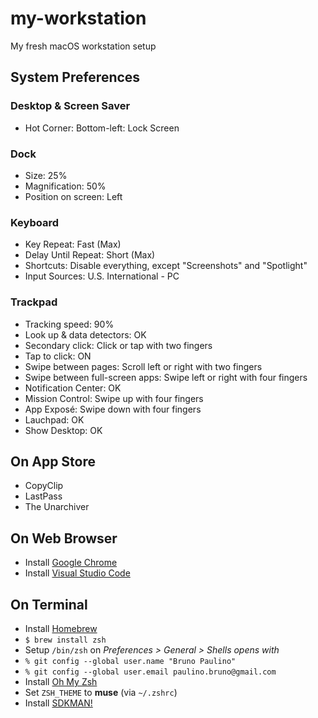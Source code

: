 # my-workstation
My fresh macOS workstation setup

## System Preferences
### Desktop & Screen Saver
- Hot Corner: Bottom-left: Lock Screen
### Dock
- Size: 25%
- Magnification: 50%
- Position on screen: Left
### Keyboard
- Key Repeat: Fast (Max)
- Delay Until Repeat: Short (Max)
- Shortcuts: Disable everything, except "Screenshots" and "Spotlight"
- Input Sources: U.S. International - PC
### Trackpad
- Tracking speed: 90%
- Look up & data detectors: OK
- Secondary click: Click or tap with two fingers
- Tap to click: ON
- Swipe between pages: Scroll left or right with two fingers
- Swipe between full-screen apps: Swipe left or right with four fingers
- Notification Center: OK
- Mission Control: Swipe up with four fingers
- App Exposé: Swipe down with four fingers
- Lauchpad: OK
- Show Desktop: OK

## On App Store
- CopyClip
- LastPass
- The Unarchiver

## On Web Browser
- Install [Google Chrome](https://www.google.com/chrome/)
- Install [Visual Studio Code](https://code.visualstudio.com/)

## On Terminal
- Install [Homebrew](https://brew.sh)
- `$ brew install zsh`
- Setup `/bin/zsh` on _Preferences > General > Shells opens with_
- `% git config --global user.name "Bruno Paulino"`
- `% git config --global user.email paulino.bruno@gmail.com`
- Install [Oh My Zsh](https://ohmyz.sh/)
- Set `ZSH_THEME` to **muse** (via `~/.zshrc`)
- Install [SDKMAN!](https://sdkman.io/)
